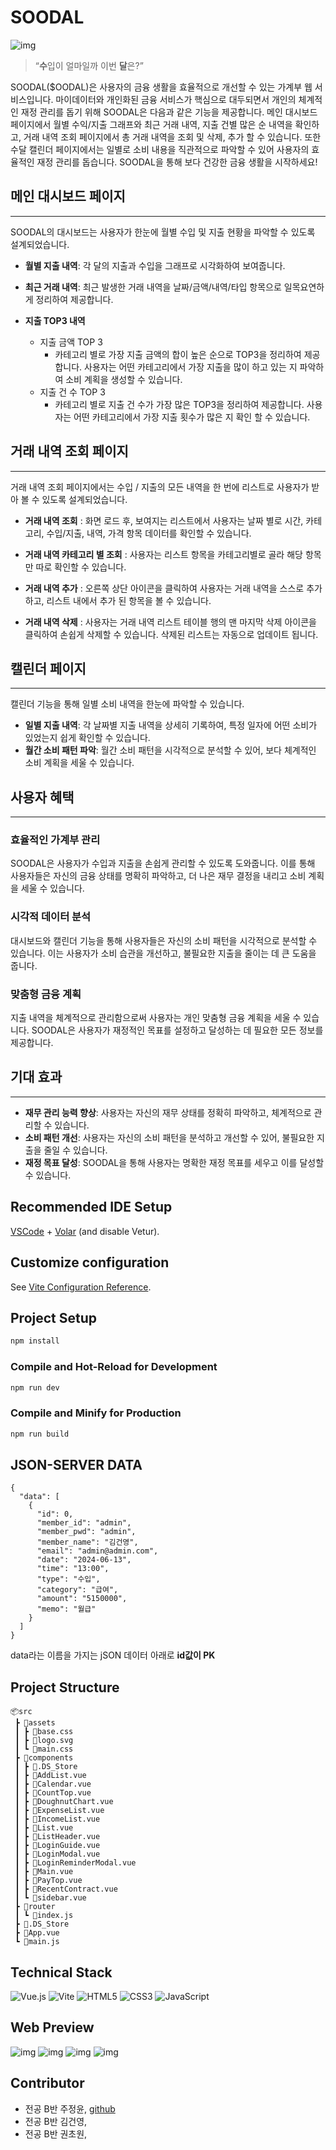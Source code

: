 # SOODAL
![img](./soodal_logo.png)

>“**수**입이 얼마일까 이번 **달**은?”

SOODAL($OODAL)은 사용자의 금융 생활을 효율적으로 개선할 수 있는 가계부 웹 서비스입니다. 마이데이터와 개인화된 금융 서비스가 핵심으로 대두되면서 개인의 체계적인 재정 관리를 돕기 위해 SOODAL은 다음과 같은 기능을 제공합니다. 메인 대시보드 페이지에서 월별 수익/지출 그래프와 최근 거래 내역, 지출 건별 많은 순 내역을 확인하고, 거래 내역 조회 페이지에서 총 거래 내역을 조회 및 삭제, 추가 할 수 있습니다. 또한 수달 캘린더 페이지에서는 일별로 소비 내용을 직관적으로 파악할 수 있어 사용자의 효율적인 재정 관리를 돕습니다. SOODAL을 통해 보다 건강한 금융 생활을 시작하세요!


## 메인 대시보드 페이지

---

SOODAL의 대시보드는 사용자가 한눈에 월별 수입 및 지출 현황을 파악할 수 있도록 설계되었습니다.

- **월별 지출 내역**: 각 달의 지출과 수입을 그래프로 시각화하여 보여줍니다.

- **최근 거래 내역**: 최근 발생한 거래 내역을 날짜/금액/내역/타입 항목으로 일목요연하게 정리하여 제공합니다.

- **지출 TOP3 내역**
    - 지출 금액 TOP 3
        - 카테고리 별로 가장 지출 금액의 합이 높은 순으로 TOP3을 정리하여 제공합니다. 사용자는 어떤 카테고리에서 가장 지출을 많이 하고 있는 지 파악하여 소비 계획을 생성할 수 있습니다.
    - 지출 건 수 TOP 3
        - 카테고리 별로 지출 건 수가 가장 많은 TOP3을 정리하여 제공합니다. 사용자는 어떤 카테고리에서 가장 지출 횟수가 많은 지 확인 할 수 있습니다.

## 거래 내역 조회 페이지

---

거래 내역 조회 페이지에서는 수입 / 지출의 모든 내역을 한 번에 리스트로 사용자가 받아 볼 수 있도록 설계되었습니다.

- **거래 내역 조회** : 화면 로드 후, 보여지는 리스트에서 사용자는 날짜 별로 시간, 카테고리, 수입/지출, 내역, 가격 항목 데이터를 확인할 수 있습니다.
  
- **거래 내역 카테고리 별 조회** : 사용자는 리스트 항목을 카테고리별로 골라 해당 항목만 따로 확인할 수 있습니다.
  
- **거래 내역 추가** : 오른쪽 상단 아이콘을 클릭하여 사용자는 거래 내역을 스스로 추가하고, 리스트 내에서 추가 된 항목을 볼 수 있습니다.
  
- **거래 내역 삭제** : 사용자는 거래 내역 리스트 테이블 행의 맨 마지막 삭제 아이콘을 클릭하여 손쉽게 삭제할 수 있습니다. 삭제된 리스트는 자동으로 업데이트 됩니다.

  

## 캘린더 페이지

---

캘린더 기능을 통해 일별 소비 내역을 한눈에 파악할 수 있습니다.

- **일별 지출 내역**: 각 날짜별 지출 내역을 상세히 기록하여, 특정 일자에 어떤 소비가 있었는지 쉽게 확인할 수 있습니다.
- **월간 소비 패턴 파악**: 월간 소비 패턴을 시각적으로 분석할 수 있어, 보다 체계적인 소비 계획을 세울 수 있습니다.

## 사용자 혜택

---

### 효율적인 가계부 관리

SOODAL은 사용자가 수입과 지출을 손쉽게 관리할 수 있도록 도와줍니다. 이를 통해 사용자들은 자신의 금융 상태를 명확히 파악하고, 더 나은 재무 결정을 내리고 소비 계획을 세울 수 있습니다.

### 시각적 데이터 분석

대시보드와 캘린더 기능을 통해 사용자들은 자신의 소비 패턴을 시각적으로 분석할 수 있습니다. 이는 사용자가 소비 습관을 개선하고, 불필요한 지출을 줄이는 데 큰 도움을 줍니다.

### 맞춤형 금융 계획

지출 내역을 체계적으로 관리함으로써 사용자는 개인 맞춤형 금융 계획을 세울 수 있습니다. SOODAL은 사용자가 재정적인 목표를 설정하고 달성하는 데 필요한 모든 정보를 제공합니다.

## 기대 효과

---

- **재무 관리 능력 향상**: 사용자는 자신의 재무 상태를 정확히 파악하고, 체계적으로 관리할 수 있습니다.
- **소비 패턴 개선**: 사용자는 자신의 소비 패턴을 분석하고 개선할 수 있어, 불필요한 지출을 줄일 수 있습니다.
- **재정 목표 달성**: SOODAL을 통해 사용자는 명확한 재정 목표를 세우고 이를 달성할 수 있습니다.



## Recommended IDE Setup

[VSCode](https://code.visualstudio.com/) + [Volar](https://marketplace.visualstudio.com/items?itemName=Vue.volar) (and disable Vetur).

## Customize configuration

See [Vite Configuration Reference](https://vitejs.dev/config/).

## Project Setup

```sh
npm install
```

### Compile and Hot-Reload for Development

```sh
npm run dev
```

### Compile and Minify for Production

```sh
npm run build
```

## JSON-SERVER DATA
```
{
  "data": [
    {
      "id": 0,
      "member_id": "admin",
      "member_pwd": "admin",
      "member_name": "김건영",
      "email": "admin@admin.com",
      "date": "2024-06-13",
      "time": "13:00",
      "type": "수입",
      "category": "급여",
      "amount": "5150000",
      "memo": "월급"
    }
  ]
}
```
data라는 이름을 가지는 jSON 데이터 아래로 **id값이 PK**

## Project Structure
```
📦src
 ┣ 📂assets
 ┃ ┣ 📜base.css
 ┃ ┣ 📜logo.svg
 ┃ ┗ 📜main.css
 ┣ 📂components
 ┃ ┣ 📜.DS_Store
 ┃ ┣ 📜AddList.vue
 ┃ ┣ 📜Calendar.vue
 ┃ ┣ 📜CountTop.vue
 ┃ ┣ 📜DoughnutChart.vue
 ┃ ┣ 📜ExpenseList.vue
 ┃ ┣ 📜IncomeList.vue
 ┃ ┣ 📜List.vue
 ┃ ┣ 📜ListHeader.vue
 ┃ ┣ 📜LoginGuide.vue
 ┃ ┣ 📜LoginModal.vue
 ┃ ┣ 📜LoginReminderModal.vue
 ┃ ┣ 📜Main.vue
 ┃ ┣ 📜PayTop.vue
 ┃ ┣ 📜RecentContract.vue
 ┃ ┗ 📜sidebar.vue
 ┣ 📂router
 ┃ ┗ 📜index.js
 ┣ 📜.DS_Store
 ┣ 📜App.vue
 ┗ 📜main.js
```

## Technical Stack
![Vue.js](https://img.shields.io/badge/vuejs-%2335495e.svg?style=for-the-badge&logo=vuedotjs&logoColor=%234FC08D)
![Vite](https://img.shields.io/badge/vite-%23646CFF.svg?style=for-the-badge&logo=vite&logoColor=white)
![HTML5](https://img.shields.io/badge/html5-%23E34F26.svg?style=for-the-badge&logo=html5&logoColor=white)
![CSS3](https://img.shields.io/badge/css3-%231572B6.svg?style=for-the-badge&logo=css3&logoColor=white)
![JavaScript](https://img.shields.io/badge/javascript-%23323330.svg?style=for-the-badge&logo=javascript&logoColor=%23F7DF1E)

## Web Preview 

![img](./modal_add_page.png)
![img](./main_page.png)
![img](./list_page.png)
![img](./calendar_page.png)

## Contributor
- 전공 B반 주정윤, [github](https://github.com/JOLLA99)
- 전공 B반 김건영,  
- 전공 B반 권초원, 
